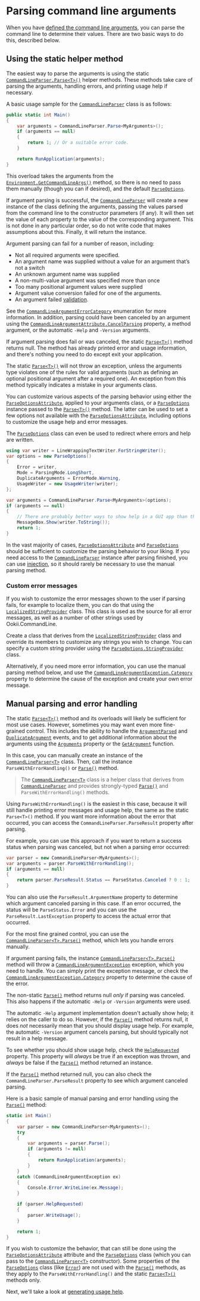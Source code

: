 # Parsing command line arguments

When you have [defined the command line arguments](DefiningArguments.md), you can parse the command
line to determine their values. There are two basic ways to do this, described below.

## Using the static helper method

The easiest way to parse the arguments is using the static [`CommandLineParser.Parse<T>()`][] helper
methods. These methods take care of parsing the arguments, handling errors, and printing usage help
if necessary.

A basic usage sample for the [`CommandLineParser`][] class is as follows:

```csharp
public static int Main()
{
    var arguments = CommandLineParser.Parse<MyArguments>();
    if (arguments == null)
    {
        return 1; // Or a suitable error code.
    }

    return RunApplication(arguments);
}
```

This overload takes the arguments from the [`Environment.GetCommandLineArgs()`][] method, so there is
no need to pass them manually (though you can if desired), and the default [`ParseOptions`][].

If argument parsing is successful, the [`CommandLineParser`][] will create a new instance of the class
defining the arguments, passing the values parsed from the command line to the constructor
parameters (if any). It will then set the value of each property to the value of the corresponding
argument. This is not done in any particular order, so do not write code that makes assumptions
about this. Finally, it will return the instance.

Argument parsing can fail for a number of reason, including:

- Not all required arguments were specified.
- An argument name was supplied without a value for an argument that’s not a switch
- An unknown argument name was supplied
- A non-multi-value argument was specified more than once
- Too many positional argument values were supplied
- Argument value conversion failed for one of the arguments.
- An argument failed [validation](Validation.md).

See the [`CommandLineArgumentErrorCategory`][] enumeration for more information. In addition, parsing
could have been canceled by an argument using the [`CommandLineArgumentAttribute.CancelParsing`][]
property, a method argument, or the automatic `-Help` and `-Version` arguments.

If argument parsing does fail or was canceled, the static [`Parse<T>()`][Parse<T>()_1] method
returns null. The method has already printed error and usage information, and there's nothing you
need to do except exit your application.

The static [`Parse<T>()`][Parse<T>()_1] will not throw an exception, unless the arguments type
violates one of the rules for valid arguments (such as defining an optional positional argument
after a required one). An exception from this method typically indicates a mistake in your arguments
class.

You can customize various aspects of the parsing behavior using either the
[`ParseOptionsAttribute`][], applied to your arguments class, or a [`ParseOptions`][] instance
passed to the [`Parse<T>()`][Parse<T>()_1] method. The latter can be used to set a few options not
available with the [`ParseOptionsAttribute`][], including options to customize the usage help and
error messages.

The [`ParseOptions`][] class can even be used to redirect where errors and help are written.

```csharp
using var writer = LineWrappingTextWriter.ForStringWriter();
var options = new ParseOptions()
{
    Error = writer,
    Mode = ParsingMode.LongShort,
    DuplicateArguments = ErrorMode.Warning,
    UsageWriter = new UsageWriter(writer);
};

var arguments = CommandLineParser.Parse<MyArguments>(options);
if (arguments == null)
{
    // There are probably better ways to show help in a GUI app than this.
    MessageBox.Show(writer.ToString());
    return 1;
}
```

In the vast majority of cases, [`ParseOptionsAttribute`][] and [`ParseOptions`][] should be sufficient to
customize the parsing behavior to your liking. If you need access to the [`CommandLineParser`][] instance
after parsing finished, you can use [injection](DefiningArguments.md#commandlineparser-injection),
so it should rarely be necessary to use the manual parsing method.

### Custom error messages

If you wish to customize the error messages shown to the user if parsing fails, for example to
localize them, you can do that using the [`LocalizedStringProvider`][] class. This class is used as
the source for all error messages, as well as a number of other strings used by Ookii.CommandLine.

Create a class that derives from the [`LocalizedStringProvider`][] class and override its members to
customize any strings you wish to change. You can specify a custom string provider using the
[`ParseOptions.StringProvider`][] class.

Alternatively, if you need more error information, you can use the manual parsing method below, and
use the [`CommandLineArgumentException.Category`][] property to determine the cause of the exception
and create your own error message.

## Manual parsing and error handling

The static [`Parse<T>()`][Parse<T>()_1] method and its overloads will likely be sufficient for most
use cases. However, sometimes you may want even more fine-grained control. This includes the ability
to handle the [`ArgumentParsed`][] and [`DuplicateArgument`][DuplicateArgument_0] events, and to get
additional information about the arguments using the [`Arguments`][Arguments_0] property or the
[`GetArgument`][] function.

In this case, you can manually create an instance of the [`CommandLineParser<T>`][] class. Then, call
the instance `ParseWithErrorHandling()` or [`Parse()`][Parse()_5] method.

> The [`CommandLineParser<T>`][] class is a helper class that derives from [`CommandLineParser`][]
> and provides strongly-typed [`Parse()`][Parse()_5] and `ParseWithErrorHandling()` methods.

Using `ParseWithErrorHandling()` is the easiest in this case, because it will still handle
printing error messages and usage help, the same as the static `Parse<T>()` method. If you want
more information about the error that occurred, you can access the `CommandLineParser.ParseResult`
property after parsing.

For example, you can use this approach if you want to return a success status when parsing was
canceled, but not when a parsing error occurred:

```csharp
var parser = new CommandLineParser<MyArguments>();
var arguments = parser.ParseWithErrorHandling();
if (arguments == null)
{
    return parser.ParseResult.Status == ParseStatus.Canceled ? 0 : 1;
}
```

You can also use the `ParseResult.ArgumentName` property to determine which argument canceled
parsing in this case. If an error occurred, the status will be `ParseStatus.Error` and you can use
the `ParseResult.LastException` property to access the actual error that occurred.

For the most fine grained control, you can use the [`CommandLineParser<T>.Parse()`][] method, which
lets you handle errors manually.

If argument parsing fails, the instance [`CommandLineParser<T>.Parse()`][] method will throw a
[`CommandLineArgumentException`][] exception, which you need to handle. You can simply print the
exception message, or check the [`CommandLineArgumentException.Category`][] property to determine
the cause of the error.

The non-static [`Parse()`][Parse()_5] method returns null _only_ if parsing was canceled. This also
happens if the automatic `-Help` or `-Version` arguments were used.

The automatic `-Help` argument implementation doesn't actually show help; it relies on the caller to
do so. However, if the [`Parse()`][Parse()_5] method returns null, it does _not_ necessarily mean
that you should display usage help. For example, the automatic `-Version` argument cancels parsing,
but should typically not result in a help message.

To see whether you should show usage help, check the [`HelpRequested`][] property. This property
will _always_ be true if an exception was thrown, and _always_ be false if the
[`Parse()`][Parse()_5] method returned an instance.

If the [`Parse()`][Parse()_5] method returned null, you can also check the
`CommandLineParser.ParseResult` property to see which argument canceled parsing.

Here is a basic sample of manual parsing and error handling using the [`Parse()`][Parse()_5] method:

```csharp
static int Main()
{
    var parser = new CommandLineParser<MyArguments>();
    try
    {
        var arguments = parser.Parse();
        if (arguments != null)
        {
            return RunApplication(arguments);
        }
    }
    catch (CommandLineArgumentException ex)
    {
        Console.Error.WriteLine(ex.Message);
    }

    if (parser.HelpRequested)
    {
        parser.WriteUsage();
    }

    return 1;
}
```

If you wish to customize the behavior, that can still be done using the [`ParseOptionsAttribute`][]
attribute and the [`ParseOptions`][] class (which you can pass to the [`CommandLineParser<T>`][]
constructor). Some properties of the [`ParseOptions`][] class (like [`Error`][]) are not used with
the [`Parse()`][Parse()_5]  methods, as they apply to the `ParseWithErrorHandling()` and the static
[`Parse<T>()`][Parse<T>()_1] methods only.

Next, we'll take a look at [generating usage help](UsageHelp.md).

[`ArgumentParsed`]: https://www.ookii.org/docs/commandline-3.0/html/E_Ookii_CommandLine_CommandLineParser_ArgumentParsed.htm
[`CommandLineArgumentAttribute.CancelParsing`]: https://www.ookii.org/docs/commandline-3.0/html/P_Ookii_CommandLine_CommandLineArgumentAttribute_CancelParsing.htm
[`CommandLineArgumentErrorCategory`]: https://www.ookii.org/docs/commandline-3.0/html/T_Ookii_CommandLine_CommandLineArgumentErrorCategory.htm
[`CommandLineArgumentException.Category`]: https://www.ookii.org/docs/commandline-3.0/html/P_Ookii_CommandLine_CommandLineArgumentException_Category.htm
[`CommandLineArgumentException`]: https://www.ookii.org/docs/commandline-3.0/html/T_Ookii_CommandLine_CommandLineArgumentException.htm
[`CommandLineParser.Parse<T>()`]: https://www.ookii.org/docs/commandline-3.0/html/M_Ookii_CommandLine_CommandLineParser_Parse__1.htm
[`CommandLineParser`]: https://www.ookii.org/docs/commandline-3.0/html/T_Ookii_CommandLine_CommandLineParser.htm
[`CommandLineParser<T>.Parse()`]: https://www.ookii.org/docs/commandline-3.0/html/Overload_Ookii_CommandLine_CommandLineParser_1_Parse.htm
[`CommandLineParser<T>`]: https://www.ookii.org/docs/commandline-3.0/html/T_Ookii_CommandLine_CommandLineParser_1.htm
[`Environment.GetCommandLineArgs()`]: https://learn.microsoft.com/dotnet/api/system.environment.getcommandlineargs
[`Error`]: https://www.ookii.org/docs/commandline-3.0/html/P_Ookii_CommandLine_ParseOptions_Error.htm
[`GetArgument`]: https://www.ookii.org/docs/commandline-3.0/html/M_Ookii_CommandLine_CommandLineParser_GetArgument.htm
[`HelpRequested`]: https://www.ookii.org/docs/commandline-3.0/html/P_Ookii_CommandLine_CommandLineParser_HelpRequested.htm
[`LocalizedStringProvider`]: https://www.ookii.org/docs/commandline-3.0/html/T_Ookii_CommandLine_LocalizedStringProvider.htm
[`ParseOptions.StringProvider`]: https://www.ookii.org/docs/commandline-3.0/html/P_Ookii_CommandLine_ParseOptions_StringProvider.htm
[`ParseOptions`]: https://www.ookii.org/docs/commandline-3.0/html/T_Ookii_CommandLine_ParseOptions.htm
[`ParseOptionsAttribute`]: https://www.ookii.org/docs/commandline-3.0/html/T_Ookii_CommandLine_ParseOptionsAttribute.htm
[Arguments_0]: https://www.ookii.org/docs/commandline-3.0/html/P_Ookii_CommandLine_CommandLineParser_Arguments.htm
[DuplicateArgument_0]: https://www.ookii.org/docs/commandline-3.0/html/E_Ookii_CommandLine_CommandLineParser_DuplicateArgument.htm
[Parse()_5]: https://www.ookii.org/docs/commandline-3.0/html/Overload_Ookii_CommandLine_CommandLineParser_1_Parse.htm
[Parse<T>()_1]: https://www.ookii.org/docs/commandline-3.0/html/M_Ookii_CommandLine_CommandLineParser_Parse__1.htm
